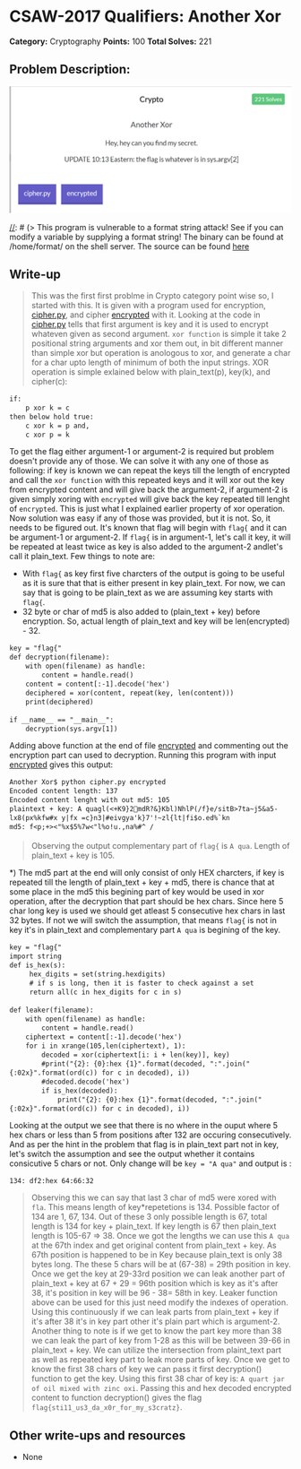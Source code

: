 # CSAW-2017 Qualifiers: Another Xor

**Category:** Cryptography
**Points:** 100
**Total Solves:** 221
## Problem Description:

![Image](Another_xor.PNG?raw=true "Problem Statement")

[//]: # (> This program is vulnerable to a format string attack! See if you can modify a variable by supplying a format string! The binary can be found at /home/format/ on the shell server. The source can be found [here](format.c\).)

## Write-up
[//]: # (> Your write up goes here.)
> This was the first first problme in Crypto category point wise so, I started with this. It is given with a program used for encryption, [cipher.py](cipher.py), and cipher [encrypted](encrypted) with it. Looking at the code in [cipher.py](cipher.py) tells that first argument is key and it is used to encrypt whateven given as second argument. `xor function` is simple it take 2 positional string arguments and xor them out, in bit different manner than simple xor but operation is anologous to xor, and generate a char for a char upto length of minimum of both the input strings. XOR operation is simple exlained below with plain_text(p), key(k), and cipher(c):
```
if:
	p xor k = c
then below hold true:
	c xor k = p and, 
	c xor p = k
```
To get the flag either argument-1 or argument-2 is required but problem doesn't provide any of those. We can solve it with any one of those as following: if key is known we can repeat the keys till the length of encrypted and call the `xor function` with this repeated keys and it will xor out the key from encrypted content and will give back the argument-2, if argument-2 is given simply xoring with `encrypted` will give back the key repeated till lenght of `encrypted`. This is just what I explained earlier property of xor operation. Now solution was easy if any of those was provided, but it is not. So, it needs to be figured out. It's known that flag will begin with `flag{` and it can be argument-1 or argument-2. If `flag{` is in argument-1, let's call it key, it will be repeated at least twice as key is also added to the argument-2 andlet's call it plain_text. Few things to note are: 

* With `flag{` as key first five charcters of the output is going to be useful as it is sure that that is either present in key plain_text. For now, we can say that is going to be plain_text as we are assuming key starts with `flag{`. 
* 32 byte or char of md5 is also added to (plain_text + key) before encryption. So, actual length of plain_text and key will be len(encrypted) - 32. 

```
key = "flag{"
def decryption(filename):
	with open(filename) as handle:
		content = handle.read()
	content = content[:-1].decode('hex')
	deciphered = xor(content, repeat(key, len(content)))
	print(deciphered)

if __name__ == "__main__":
	decryption(sys.argv[1])
```

Adding above function at the end of file [encrypted](encrypted) and commenting out the encryption part can used to decryption. Running this program with input [encrypted](encrypted) gives this output:

```
Another Xor$ python cipher.py encrypted
Encoded content length: 137
Encoded content lenght with out md5: 105
plaintext + key: A quagl(<+K9}2mdR?&}Kbl)NhlP(/f}e/sitB>7ta~j5&a5-lx8(px%kfw#x y|fx =c}n3|#eivgya'k}7'!~zl{lt|fi$o.ed%`kn
md5: f<p;+><"%x$5%7w<"l%o!u.,na%#^ /
``` 

> Observing the output complementary part of `flag{` is `A qua`. Length of plain_text + key is 105.

*) The md5 part at the end will only consist of only HEX charcters, if key is repeated till the length of plain_text + key + md5, there is chance that at some place in the md5 this begining part of key would be used in xor operation, after the decryption that part should be hex chars. Since here 5 char long key is used we should get atleast 5 consecutive hex chars in last 32 bytes. If not we will switch the assumption, that means `flag{` is not in key it's in plain_text and complementary part `A qua` is begining of the key.

```
key = "flag{"
import string
def is_hex(s):
     hex_digits = set(string.hexdigits)
     # if s is long, then it is faster to check against a set
     return all(c in hex_digits for c in s)

def leaker(filename):
	with open(filename) as handle:
		content = handle.read()
	ciphertext = content[:-1].decode('hex')
	for i in xrange(105,len(ciphertext), 1):
		decoded = xor(ciphertext[i: i + len(key)], key)
		#print("{2}: {0}:hex {1}".format(decoded, ":".join("{:02x}".format(ord(c)) for c in decoded), i))
		#decoded.decode('hex')
		if is_hex(decoded):
			print("{2}: {0}:hex {1}".format(decoded, ":".join("{:02x}".format(ord(c)) for c in decoded), i))
```

Looking at the output we see that there is no where in the ouput where 5 hex chars or less than 5 from positions after 132 are occuring consecutively. And as per the hint in the problem that flag is in plain_text part not in key, let's switch the assumption and see the output whether it contains consicutive 5 chars or not. Only change will be `key = "A qua"` and output is :

```
134: df2:hex 64:66:32
```

> Observing this we can say that last 3 char of md5 were xored with `fla`. This means length of key*repetetions is 134. Possible factor of 134 are 1, 67, 134. Out of these 3 only possible length is 67, total length is 134 for key + plain_text. If key length  is 67 then plain_text length is 105-67 => 38. Once we got the lengths we can use this `A qua` at the 67th index and get original content from plain_text + key. As 67th position is happened to be in Key because plain_text is only 38 bytes long. The these 5 chars will be at  (67-38) = 29th position in key. Once we get the key at 29-33rd position we can leak another part of plain_text + key at 67 + 29 = 96th position which is key as it's after 38, it's position in key will be 96 - 38= 58th in key. Leaker function above can be used for this just need modify the indexes of operation. Using this continuously if we can leak parts from plain_text + key if it's after 38 it's in key part other it's plain part which is argument-2. Another thing to note is if we get to know the part key more than 38 we can leak the part of key from 1-28 as this will be between 39-66 in plain_text + key. We can utilize the intersection from plaint_text part as well as repeated key part to leak more parts of key. Once we get to know the first 38 chars of key we can pass it first decryption() function to get the key. Using this first 38 char of key is: `A quart jar of oil mixed with zinc oxi`. Passing this and hex decoded encrypted content to function decryption() gives the flag `flag{sti11_us3_da_x0r_for_my_s3cratz}`.

## Other write-ups and resources

* None
